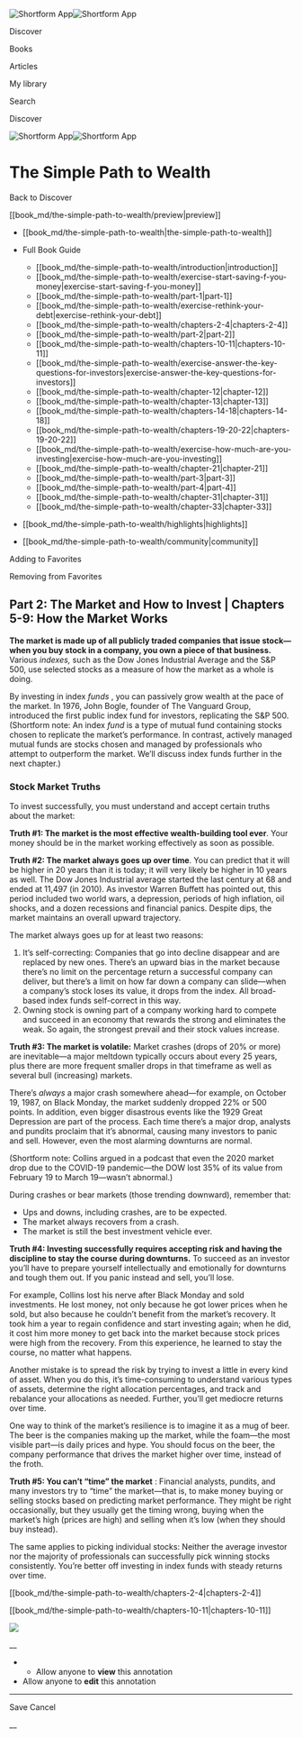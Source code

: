 ![Shortform App](/img/logo.36a2399e.svg)![Shortform App](/img/logo-dark.70c1b072.svg)

Discover

Books

Articles

My library

Search

Discover

![Shortform App](/img/logo.36a2399e.svg)![Shortform App](/img/logo-dark.70c1b072.svg)

# The Simple Path to Wealth

Back to Discover

[[book_md/the-simple-path-to-wealth/preview|preview]]

  * [[book_md/the-simple-path-to-wealth|the-simple-path-to-wealth]]
  * Full Book Guide

    * [[book_md/the-simple-path-to-wealth/introduction|introduction]]
    * [[book_md/the-simple-path-to-wealth/exercise-start-saving-f-you-money|exercise-start-saving-f-you-money]]
    * [[book_md/the-simple-path-to-wealth/part-1|part-1]]
    * [[book_md/the-simple-path-to-wealth/exercise-rethink-your-debt|exercise-rethink-your-debt]]
    * [[book_md/the-simple-path-to-wealth/chapters-2-4|chapters-2-4]]
    * [[book_md/the-simple-path-to-wealth/part-2|part-2]]
    * [[book_md/the-simple-path-to-wealth/chapters-10-11|chapters-10-11]]
    * [[book_md/the-simple-path-to-wealth/exercise-answer-the-key-questions-for-investors|exercise-answer-the-key-questions-for-investors]]
    * [[book_md/the-simple-path-to-wealth/chapter-12|chapter-12]]
    * [[book_md/the-simple-path-to-wealth/chapter-13|chapter-13]]
    * [[book_md/the-simple-path-to-wealth/chapters-14-18|chapters-14-18]]
    * [[book_md/the-simple-path-to-wealth/chapters-19-20-22|chapters-19-20-22]]
    * [[book_md/the-simple-path-to-wealth/exercise-how-much-are-you-investing|exercise-how-much-are-you-investing]]
    * [[book_md/the-simple-path-to-wealth/chapter-21|chapter-21]]
    * [[book_md/the-simple-path-to-wealth/part-3|part-3]]
    * [[book_md/the-simple-path-to-wealth/part-4|part-4]]
    * [[book_md/the-simple-path-to-wealth/chapter-31|chapter-31]]
    * [[book_md/the-simple-path-to-wealth/chapter-33|chapter-33]]
  * [[book_md/the-simple-path-to-wealth/highlights|highlights]]
  * [[book_md/the-simple-path-to-wealth/community|community]]



Adding to Favorites 

Removing from Favorites 

## Part 2: The Market and How to Invest | Chapters 5-9: How the Market Works

**The market is made up of all publicly traded companies that issue stock—when you buy stock in a company, you own a piece of that business.** Various _indexes,_ such as the Dow Jones Industrial Average and the S&P 500, use selected stocks as a measure of how the market as a whole is doing.

By investing in index _funds_ , you can passively grow wealth at the pace of the market. In 1976, John Bogle, founder of The Vanguard Group, introduced the first public index fund for investors, replicating the S&P 500. (Shortform note: An index _fund_ is a type of mutual fund containing stocks chosen to replicate the market’s performance. In contrast, actively managed mutual funds are stocks chosen and managed by professionals who attempt to outperform the market. We’ll discuss index funds further in the next chapter.)

### Stock Market Truths

To invest successfully, you must understand and accept certain truths about the market:

**Truth #1: The market is the most effective wealth-building tool ever**. Your money should be in the market working effectively as soon as possible.

**Truth #2: The market always goes up over time**. You can predict that it will be higher in 20 years than it is today; it will very likely be higher in 10 years as well. The Dow Jones Industrial average started the last century at 68 and ended at 11,497 (in 2010). As investor Warren Buffett has pointed out, this period included two world wars, a depression, periods of high inflation, oil shocks, and a dozen recessions and financial panics. Despite dips, the market maintains an overall upward trajectory.

The market always goes up for at least two reasons:

  1. It’s self-correcting: Companies that go into decline disappear and are replaced by new ones. There’s an upward bias in the market because there’s no limit on the percentage return a successful company can deliver, but there’s a limit on how far down a company can slide—when a company’s stock loses its value, it drops from the index. All broad-based index funds self-correct in this way.
  2. Owning stock is owning part of a company working hard to compete and succeed in an economy that rewards the strong and eliminates the weak. So again, the strongest prevail and their stock values increase.



**Truth #3: The market is volatile:** Market crashes (drops of 20% or more) are inevitable—a major meltdown typically occurs about every 25 years, plus there are more frequent smaller drops in that timeframe as well as several bull (increasing) markets.

There’s _always_ a major crash somewhere ahead—for example, on October 19, 1987, on Black Monday, the market suddenly dropped 22% or 500 points. In addition, even bigger disastrous events like the 1929 Great Depression are part of the process. Each time there’s a major drop, analysts and pundits proclaim that it’s abnormal, causing many investors to panic and sell. However, even the most alarming downturns are normal.

(Shortform note: Collins argued in a podcast that even the 2020 market drop due to the COVID-19 pandemic—the DOW lost 35% of its value from February 19 to March 19—wasn’t abnormal.)

During crashes or bear markets (those trending downward), remember that:

  * Ups and downs, including crashes, are to be expected. 
  * The market always recovers from a crash.
  * The market is still the best investment vehicle ever.



**Truth #4: Investing successfully requires accepting risk and having the discipline to stay the course** **during downturns.** To succeed as an investor you’ll have to prepare yourself intellectually and emotionally for downturns and tough them out. If you panic instead and sell, you’ll lose.

For example, Collins lost his nerve after Black Monday and sold investments. He lost money, not only because he got lower prices when he sold, but also because he couldn’t benefit from the market’s recovery. It took him a year to regain confidence and start investing again; when he did, it cost him more money to get back into the market because stock prices were high from the recovery. From this experience, he learned to stay the course, no matter what happens.

Another mistake is to spread the risk by trying to invest a little in every kind of asset. When you do this, it’s time-consuming to understand various types of assets, determine the right allocation percentages, and track and rebalance your allocations as needed. Further, you’ll get mediocre returns over time.

One way to think of the market’s resilience is to imagine it as a mug of beer. The beer is the companies making up the market, while the foam—the most visible part—is daily prices and hype. You should focus on the beer, the company performance that drives the market higher over time, instead of the froth.

**Truth #5: You can’t “time” the market** : Financial analysts, pundits, and many investors try to “time” the market—that is, to make money buying or selling stocks based on predicting market performance. They might be right occasionally, but they usually get the timing wrong, buying when the market’s high (prices are high) and selling when it’s low (when they should buy instead).

The same applies to picking individual stocks: Neither the average investor nor the majority of professionals can successfully pick winning stocks consistently. You’re better off investing in index funds with steady returns over time.

[[book_md/the-simple-path-to-wealth/chapters-2-4|chapters-2-4]]

[[book_md/the-simple-path-to-wealth/chapters-10-11|chapters-10-11]]

![](https://bat.bing.com/action/0?ti=56018282&Ver=2&mid=d89c5865-3e15-42d2-9813-0d9d45e5ac7b&sid=1711133063fa11eebdec89a8b8ae3bbc&vid=171147a063fa11eea7440fcfeb230d96&vids=0&msclkid=N&pi=0&lg=en-US&sw=800&sh=600&sc=24&nwd=1&tl=Shortform%20%7C%20Book&p=https%3A%2F%2Fwww.shortform.com%2Fapp%2Fbook%2Fthe-simple-path-to-wealth%2Fpart-2&r=&lt=406&evt=pageLoad&sv=1&rn=173504)

__

  *   * Allow anyone to **view** this annotation
  * Allow anyone to **edit** this annotation



* * *

Save Cancel

__



